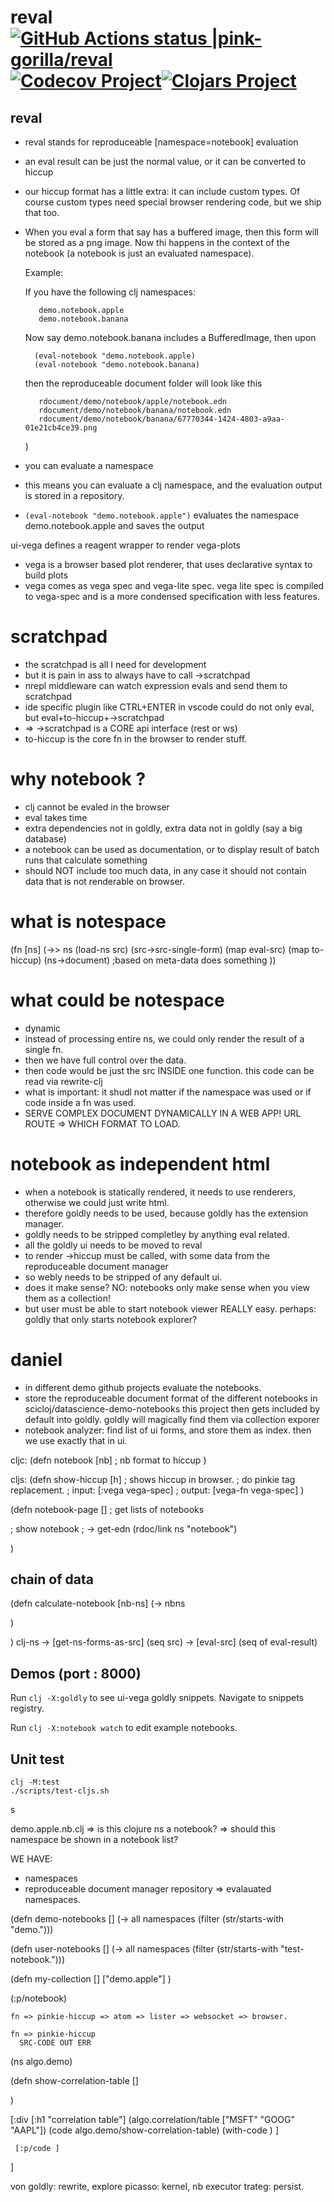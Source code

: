 # reval [![GitHub Actions status |pink-gorilla/reval](https://github.com/pink-gorilla/reval/workflows/CI/badge.svg)](https://github.com/pink-gorilla/reval/actions?workflow=CI)[![Codecov Project](https://codecov.io/gh/pink-gorilla/reval/branch/master/graph/badge.svg)](https://codecov.io/gh/pink-gorilla/reval)[![Clojars Project](https://img.shields.io/clojars/v/org.pinkgorilla/reval.svg)](https://clojars.org/org.pinkgorilla/reval)

## reval
- reval stands for reproduceable [namespace=notebook] evaluation
- an eval result can be just the normal value, or it can be converted to hiccup
- our hiccup format has a little extra: it can include custom types.
  Of course custom types need special browser rendering code, but we ship that too.
- When you eval a form that say has a buffered image, then this form will be stored
  as a png image. Now thi happens in the context of the notebook (a notebook is
  just an evaluated namespace). 

  Example:

  If you have the following clj namespaces:

  ```
     demo.notebook.apple
     demo.notebook.banana
  ```

  Now say demo.notebook.banana includes a BufferedImage, then upon 
  ```
    (eval-notebook "demo.notebook.apple)
    (eval-notebook "demo.notebook.banana)
  ```

   then the reproduceable document folder will look like this

  ```
     rdocument/demo/notebook/apple/notebook.edn
     rdocument/demo/notebook/banana/notebook.edn
     rdocument/demo/notebook/banana/67770344-1424-4803-a9aa-01e21cb4ce39.png

  ``` 

  )
- you can evaluate a namespace
- this means you can evaluate a clj namespace, and the evaluation output is stored in
  a repository. 
- `(eval-notebook "demo.notebook.apple")` evaluates the namespace demo.notebook.apple
  and saves the output 

ui-vega defines a reagent wrapper to render vega-plots
- vega is a browser based plot renderer, that uses declarative syntax to build plots
- vega comes as vega spec and vega-lite spec. vega lite spec is compiled to vega-spec 
and is a more condensed specification with less features.





# scratchpad
- the scratchpad is all I need for development
- but it is pain in ass to always have to call ->scratchpad
- nrepl middleware can watch expression evals and send them to scratchpad
- ide specific plugin like CTRL+ENTER in vscode could do not only eval, but eval+to-hiccup+->scratchpad
- => ->scratchpad is a CORE api interface (rest or ws)
- to-hiccup is the core fn in the browser to render stuff.

# why notebook ?
- clj cannot be evaled in the browser
- eval takes time
- extra dependencies not in goldly, extra data not in goldly (say a big database)
- a notebook can be used as documentation, or to display result of batch runs that calculate something
- should NOT include too much data, in any case it should not contain data that is not renderable on browser.

# what is notespace
 (fn [ns]
   (->> ns
       (load-ns src)
       (src->src-single-form)
       (map eval-src)
       (map to-hiccup) 
       (ns->document) ;based on meta-data does something
     ))

# what could be notespace
- dynamic
- instead of processing entire ns, we could only render the result of a single fn.
- then we have full control over the data.
- then code would be just the src INSIDE one function. this code can be read via rewrite-clj 
- what is important: it shudl not matter if the namespace was used or if code inside a fn was used.
- SERVE COMPLEX DOCUMENT DYNAMICALLY IN A WEB APP! URL ROUTE => WHICH FORMAT TO LOAD.

# notebook as independent html
- when a notebook is statically rendered, it needs to use renderers, otherwise we could just write html.
- therefore goldly needs to be used, because goldly has the extension manager.
- goldly needs to be stripped completley by anything eval related.
- all the goldly ui needs to be moved to reval
- to render ->hiccup must be called, with some data from the reproduceable document manager
- so webly needs to be stripped of any default ui. 
- does it make sense? NO: notebooks only make sense when you view them as a collection!
- but user must be able to start notebook viewer REALLY easy. perhaps: goldly that only starts notebook explorer?



# daniel
- in different demo github projects evaluate the notebooks.
- store the reproduceable document format of the different notebooks in scicloj/datascience-demo-notebooks
  this project then gets included by default into goldly. 
  goldly will magically find them via collection exporer
- notebook analyzer: find list of ui forms, and store them as index.
  then we use exactly that in ui. 

   
 
cljc:
(defn notebook [nb]
  ; nb format to hiccup
)

cljs:
(defn show-hiccup [h]
  ; shows hiccup in browser.
  ; do pinkie tag replacement.
  ; input: [:vega vega-spec]
  ; output: [vega-fn vega-spec]
)

(defn notebook-page []
   ; get lists of notebooks
   
   ; show notebook
      ; -> get-edn (rdoc/link ns "notebook")

      
)







## chain of data

(defn calculate-notebook [nb-ns]
  (-> nbns
      
  )


)
clj-ns -> [get-ns-forms-as-src] (seq src) -> [eval-src] (seq of eval-result) 



## Demos  (port : 8000)

Run `clj -X:goldly` to see ui-vega goldly snippets. Navigate to snippets registry.

Run `clj -X:notebook watch` to edit example notebooks.



## Unit test

```
clj -M:test
./scripts/test-cljs.sh
```

s

demo.apple.nb.clj
 => is this clojure ns a notebook?
 => should this namespace be shown in a notebook list?


WE HAVE:
- namespaces
- reproduceable document manager repository
  => evalauated namespaces.


(defn demo-notebooks []
  (-> all namespaces
      (filter (str/starts-with "demo.")))
  
(defn user-notebooks []
  (-> all namespaces
      (filter (str/starts-with "test-notebook.")))
  
  (defn my-collection []
    ["demo.apple"]
    )
  

  (:p/notebook)

    fn => pinkie-hiccup => atom => lister => websocket => browser.
   
    fn => pinkie-hiccup
      SRC-CODE OUT ERR
  
(ns algo.demo)
  
(defn show-correlation-table []
  
  )

  [:div [:h1 "correlation table"]
      (algo.correlation/table ["MSFT" "GOOG" "AAPL"])
      (code algo.demo/show-correlation-table)
        (with-code 
         )
  ]

  

     [:p/code ]
   
   ]


von
goldly: rewrite, explore
picasso: kernel, nb executor
trateg: persist.

